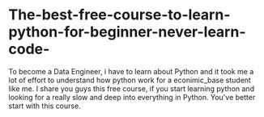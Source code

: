 # The-best-free-course-to-learn-python-for-beginner-never-learn-code-
To become a Data Engineer, i have to learn about Python and it took me a lot of effort to understand how python work for a econimic_base student like me. I share you guys this free course, if you start learning python and looking for a really slow and deep into everything in Python. You've better start with this course.
